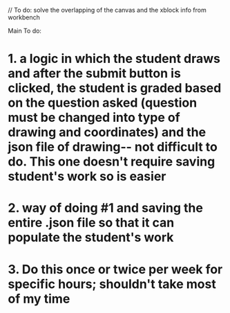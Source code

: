 // To do: solve the overlapping of the canvas and the xblock info from workbench

Main To do:

# 1. a logic in which the student draws and after the submit button is clicked, the student is graded based on  the question asked (question must be changed into type of drawing and coordinates) and the json file of drawing-- not difficult to do. This one doesn't require saving student's work so is easier

# 2. way of doing #1 and saving the entire .json file so that it can populate the student's work

# 3. Do this once or twice per week for specific hours; shouldn't take most of my time